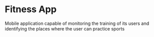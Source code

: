 # Fitness App
Mobile application capable of monitoring the training of its users and identifying the places where the user can practice sports
